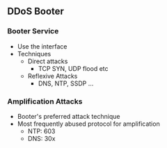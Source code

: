 ## DDoS Booter

### Booter Service

- Use the interface 
- Techniques
  - Direct attacks
    - TCP SYN, UDP flood etc
  - Reflexive Attacks
    - DNS, NTP, SSDP ...
    
### Amplification Attacks
- Booter's preferred attack technique
- Most frequently abused protocol for amplification
  - NTP: 603
  - DNS: 30x
